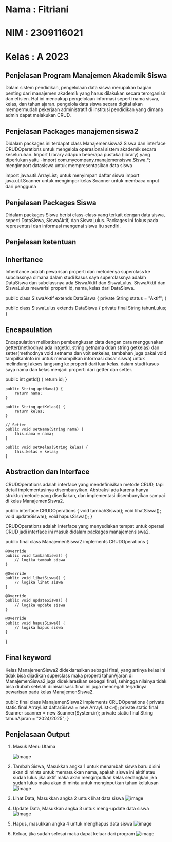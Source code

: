 # Nama : Fitriani
# NIM : 2309116021
# Kelas : A 2023

## Penjelasan Program Manajemen Akademik Siswa
Dalam sistem pendidikan, pengelolaan data siswa merupakan bagian penting dari manajemen akademik yang harus dilakukan secara terorganisir dan efisien. Hal ini mencakup pengelolaan informasi seperti nama siswa, kelas, dan tahun ajaran. pengelola data siswa secara digital akan mempermudah pekerjaan administratif di institusi pendidikan yang dimana admin dapat melakukan CRUD.

## Penjelasan Packages manajemensiswa2
Didalam packages ini terdapat class Manajemensiswa2.Siswa dan interface CRUDOperations untuk mengelola operasional sistem akademik secara keseluruhan. 
Import Library adapun beberapa pustaka (library) yang diperlukan yaitu -import com.mycompany.manajemensiswa.Siswa.*; mengimport datasiswa untuk mempresentasikan data siswa

import java.util.ArrayList; untuk menyimpan daftar siswa
import java.util.Scanner untuk mengimpor kelas Scanner untuk membaca onput dari pengguna

## Penjelasan Packages Siswa
Didalam packages Siswa berisi class-class yang terkait dengan data siswa, seperti DataSiswa, SiswaAktif, dan SiswaLulus. Packages ini fokus pada representasi dan informasi mengenai siswa itu sendiri.

## Penjelasan ketentuan
## Inheritance
Inheritance adalah pewarisan properti dan metodenya superclass ke subclassnya dimana dalam studi kasus saya superclassnya adalah DataSiswa dan subclassnya ada SiswaAktif dan SiswaLulus. SiswaAktif dan SiswaLulus mewarisi properti id, nama, kelas dari DataSiswa.

public class SiswaAktif extends DataSiswa {
    private String status = "Aktif";
}

public class SiswaLulus extends DataSiswa {
    private final String tahunLulus;
}


## Encapsulation
Encapsulation melibatkan pembungkusan data dengan cara menggunakan getter(methodnya ada intgetId, string getnama ddan string getkelas) dan setter(methodnya void setnama dan voit setkelas, tambahan juga pakai void tampilkanInfo ini untuk menampilkan informasi dasar siswa) untuk melindungi akses langsung ke properti dari luar kelas. dalam studi kasus saya nama dan kelas menjadi properti dari getter dan setter.

public int getId() {
        return id;
    }

    public String getNama() {
        return nama;
    }

    public String getKelas() {
        return kelas;
    }

    // Setter
    public void setNama(String nama) {
        this.nama = nama;
    }

    public void setKelas(String kelas) {
        this.kelas = kelas;
    }

## Abstraction dan Interface
CRUDOperations adalah interface yang mendefinisikan metode CRUD, tapi detail implementasinya disembunyikan. Abstraksi ada karena hanya struktur/metode yang disediakan, dan implementasi disembunyikan sampai di kelas ManajemenSiswa2.

public interface CRUDOperations {
    void tambahSiswa();
    void lihatSiswa();
    void updateSiswa();
    void hapusSiswa();
}


CRUDOperations adalah interface yang menyediakan tempat untuk operasi CRUD jadi interface ini masuk didalam packages manajemensiswa2.

public final class ManajemenSiswa2 implements CRUDOperations {

    @Override
    public void tambahSiswa() {
        // logika tambah siswa
    }
    
    @Override
    public void lihatSiswa() {
        // logika lihat siswa
    }
    
    @Override
    public void updateSiswa() {
        // logika update siswa
    }
    
    @Override
    public void hapusSiswa() {
        // logika hapus siswa
    }
}



## Final keyword
Kelas ManajemenSiswa2 dideklarasikan sebagai final, yang artinya kelas ini tidak bisa dijadikan superclass maka properti tahunAjaran di ManajemenSiswa2 juga dideklarasikan sebagai final, sehingga nilainya tidak bisa diubah setelah diinisialisasi. final ini juga mencegah terjadinya pewarisan pada kelas ManajemenSiswa2.

public final class ManajemenSiswa2 implements CRUDOperations {
    private static final ArrayList<DataSiswa> daftarSiswa = new ArrayList<>();
    private static final Scanner scanner = new Scanner(System.in);
    private static final String tahunAjaran = "2024/2025";
  }  
## Penjelasaan Output
1. Masuk Menu Utama
   
   ![image](https://github.com/user-attachments/assets/b5e6b95f-9fb2-4d1a-a62a-40d7d0ecc833)

3. Tambah Siswa, Masukkan angka 1 untuk menambah siswa baru disini akan di minta untuk memasukkan nama, apakah siswa ini aktif atau sudah lulus jika aktif maka akan menginputkan kelas sedangkan jika sudah lulus maka akan di minta untuk menginputkan tahun kelulusan
   ![image](https://github.com/user-attachments/assets/037a1693-2d38-443f-9d47-da8844b79aac)

4. Lihat Data, Masukkan angka 2 untuk lihat data siswa
   ![image](https://github.com/user-attachments/assets/6a89f428-7de9-47c3-a7bc-35e44b0fe821)

5. Update Data, Masukkan angka 3 untuk meng-update data siswa
   ![image](https://github.com/user-attachments/assets/48094b95-c13e-45e8-9089-6455a0a93e48)

6. Hapus, masukkan angka 4 untuk menghapus data siswa
   ![image](https://github.com/user-attachments/assets/87c3cf36-77aa-4209-b0eb-e02c9f4ad283)

7. Keluar, jika sudah selesai maka dapat keluar dari program
   ![image](https://github.com/user-attachments/assets/f04db54d-c485-449b-9989-8586c1e64010)






 

